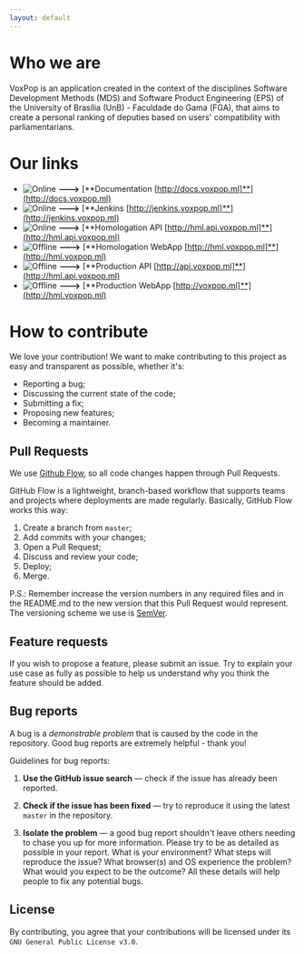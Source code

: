 ```yaml
---
layout: default
---
```


# Who we are

VoxPop is an application created in the context of the disciplines Software Development Methods (MDS) and Software Product Engineering (EPS) of the University of Brasília (UnB) - Faculdade do Gama (FGA), that aims to create a personal ranking of deputies based on users' compatibility with parliamentarians.

# Our links

* ![Online](https://img.shields.io/badge/STATUS-Online-green.svg) **--->** [**Documentation [http://docs.voxpop.ml]**](http://docs.voxpop.ml)
* ![Online](https://img.shields.io/badge/STATUS-Online-green.svg) **--->** [**Jenkins [http://jenkins.voxpop.ml]**](http://jenkins.voxpop.ml)
* ![Online](https://img.shields.io/badge/STATUS-Online-green.svg) **--->** [**Homologation API [http://hml.api.voxpop.ml]**](http://hml.api.voxpop.ml)
* ![Offline](https://img.shields.io/badge/STATUS-Offline-red.svg) **--->** [**Homologation WebApp [http://hml.voxpop.ml]**](http://hml.voxpop.ml)
* ![Offline](https://img.shields.io/badge/STATUS-Offline-red.svg) **--->** [**Production API [http://api.voxpop.ml]**](http://hml.api.voxpop.ml)
* ![Offline](https://img.shields.io/badge/STATUS-Offline-red.svg) **--->** [**Production WebApp [http://voxpop.ml]**](http://hml.voxpop.ml)

# How to contribute

We love your contribution! We want to make contributing to this project as easy and transparent as possible, whether it's:

* Reporting a bug;
* Discussing the current state of the code;
* Submitting a fix;
* Proposing new features;
* Becoming a maintainer.

## **Pull Requests**

We use [Github Flow](https://guides.github.com/introduction/flow/index.html), so all code changes happen through Pull Requests.

GitHub Flow is a lightweight, branch-based workflow that supports teams and projects where deployments are made regularly. Basically, GitHub Flow works this way:

1. Create a branch from `master`;
2. Add commits with your changes;
3. Open a Pull Request;
4. Discuss and review your code;
5. Deploy;
6. Merge.

P.S.: Remember increase the version numbers in any required files and in the README.md to the new version that this Pull Request would represent. The versioning scheme we use is [SemVer](https://semver.org/).

## **Feature requests**

If you wish to propose a feature, please submit an issue. Try to explain your use case as fully as possible to help us understand why you think the feature should be added.

## **Bug reports**

A bug is a _demonstrable problem_ that is caused by the code in the repository.
Good bug reports are extremely helpful - thank you!

Guidelines for bug reports:

1. **Use the GitHub issue search** &mdash; check if the issue has already been reported.

2. **Check if the issue has been fixed** &mdash; try to reproduce it using the latest `master` in the repository.

3. **Isolate the problem** &mdash; a good bug report shouldn't leave others needing to chase you up for more information. Please try to be as detailed as possible in your report. What is your environment? What steps will reproduce the issue? What browser(s) and OS
experience the problem? What would you expect to be the outcome? All these details will help people to fix any potential bugs.

## **License**

By contributing, you agree that your contributions will be licensed under its `GNU General Public License v3.0`.
